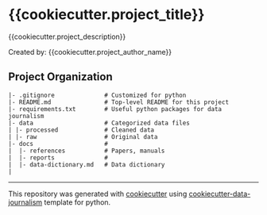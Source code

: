 # {{cookiecutter.project_title}}
{{cookiecutter.project_description}}

Created by: {{cookiecutter.project_author_name}}

## Project Organization
```
|- .gitignore              # Customized for python 
|- README.md               # Top-level README for this project
|- requirements.txt        # Useful python packages for data journalism
|- data                    # Categorized data files                      
| |- processed             # Cleaned data
| |- raw                   # Original data
|- docs                    #
|  |- references           # Papers, manuals
|  |- reports              #
|  |- data-dictionary.md   # Data dictionary
|
```
---
This repository was generated with [cookiecutter](https://github.com/cookiecutter/cookiecutter) using [cookiecutter-data-journalism](https://github.com/fer-aguirre/cookiecutter-data-journalism.git) template for python.